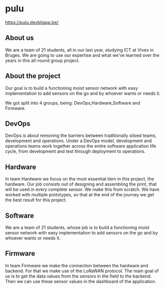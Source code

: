 # pulu

<https://pulu.devbitapp.be/>

## About us

We are a team of 21 students, all in our last year, studying ICT at Vives in Bruges. We are going to use our expertise and what we've learned over the years in this all-round group project.

## About the project

Our goal is to build a functioning moist sensor network with easy implementation to add sensors on the go and by whoever wants or needs it.

We got split into 4 groups, being: DevOps,Hardware,Software and Firmware.

## DevOps

DevOps is about removing the barriers between traditionally siloed teams, development and operations. Under a DevOps model, development and operations teams work together across the entire software application life cycle, from development and test through deployment to operations.



## Hardware

In team Hardware we focus on the most essential item in this project, the hardware. Our job consists out of designing and assembling the print, that will be used in every complete sensor. We make this from scratch. We have worked with multiple prototypes, so that at the end of the journey we get the best result for this project.

## Software

We are a team of 21 students, whose job is to build a functioning moist sensor network with easy implementation to add sensors on the go and by whoever wants or needs it.



## Firmware

In team Firmware we make the connection between the hardware and backend. For that we make use of the LoRaWAN protocol. The main goal of us is to get the data values from the sensors in the field to the backend. Then we can use these sensor values in the dashboard of the application.
